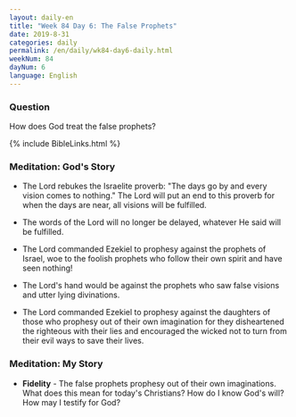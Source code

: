 ```yaml
---
layout: daily-en
title: "Week 84 Day 6: The False Prophets"
date: 2019-8-31 
categories: daily
permalink: /en/daily/wk84-day6-daily.html
weekNum: 84
dayNum: 6
language: English
---
```


### Question     
How does God treat the false prophets?

{% include BibleLinks.html %} 

### Meditation: God's Story   
+ The Lord rebukes the Israelite proverb: "The days go by and every vision comes to nothing." The Lord will put an end to this proverb for when the days are near, all visions will be fulfilled. 

+ The words of the Lord will no longer be delayed, whatever He said will be fulfilled. 

+ The Lord commanded Ezekiel to prophesy against the prophets of Israel, woe to the foolish prophets who follow their own spirit and have seen nothing! 

+ The Lord's hand would be against the prophets who saw false visions and utter lying divinations. 

+ The Lord commanded Ezekiel to prophesy against the daughters of those who prophesy out of their own imagination for they disheartened the righteous with their lies and encouraged the wicked not to turn from their evil ways to save their lives. 

### Meditation: My Story   
+ **Fidelity** - The false prophets prophesy out of their own imaginations. What does this mean for today's Christians? How do I know God's will? How may I testify for God?
